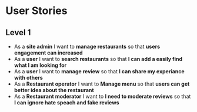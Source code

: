 # User Stories

## Level 1

- As a **site admin** I want to **manage restaurants** so that **users engagement can increased**
- As a **user** I want to **search restaurants** so that **I can add a easily find what I am looking for**
- As a **user** I want to **manage review** so that **I can share my experiance with others**
- As a **Restaurant operator** I want to **Manage menu** so that **users can get better idea about the restaurant**
- As a **Restaurant moderator** I want to **I need to moderate reviews** so that **I can ignore hate speach and fake reviews**

